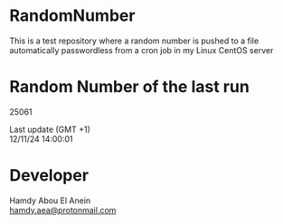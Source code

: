 # RandomNumber    
This is a test repository where a random number is pushed to a file automatically passwordless from a cron job in my Linux CentOS server    
# Random Number of the last run   
25061
      
Last update (GMT +1)    
12/11/24 14:00:01
# Developer    
Hamdy Abou El Anein   
hamdy.aea@protonmail.com
